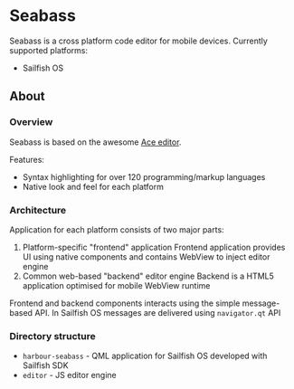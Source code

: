 # Seabass

Seabass is a cross platform code editor for mobile devices.
Currently supported platforms:

* Sailfish OS

## About

### Overview

Seabass is based on the awesome [Ace editor](https://github.com/ajaxorg/ace).

Features:
* Syntax highlighting for over 120 programming/markup languages
* Native look and feel for each platform

### Architecture

Application for each platform consists of two major parts:

1. Platform-specific "frontend" application 
   Frontend application provides UI using native components and contains WebView to inject editor engine
1. Common web-based "backend" editor engine 
   Backend is a HTML5 application optimised for mobile WebView runtime

Frontend and backend components interacts using the simple message-based API.
In Sailfish OS messages are delivered using `navigator.qt` API

### Directory structure

* `harbour-seabass` - QML application for Sailfish OS developed with Sailfish SDK
* `editor` - JS editor engine
